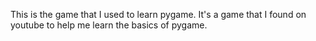 This is the game that I used to learn pygame. It's a game that I found on youtube to help me learn the basics of pygame.
